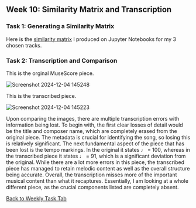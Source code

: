 ## Week 10: Similarity Matrix and Transcription
### Task 1: Generating a Similarity Matrix
Here is the [similarity matrix](https://github.com/dlambert8/MCA-2024/blob/master/week10jupytertask.ipynb) I produced on Jupyter Notebooks for my 3 chosen tracks.

### Task 2: Transcription and Comparison

This is the orginal MuseScore piece.


![Screenshot 2024-12-04 145248](https://github.com/user-attachments/assets/6a1b6b6d-d60e-45c1-b166-c85a51ac2e08)


This is the transcribed piece.


![Screenshot 2024-12-04 145223](https://github.com/user-attachments/assets/647578da-a5aa-42ad-aa1f-4f8b93ed24fb)



Upon comparing the images, there are multiple transcription errors with information being lost. To begin with, the first clear losses of detail would be the title and composer name, which are completely erased from the original piece. The metadata is crucial for identifying the song, so losing this is relatively significant. The next fundamental aspect of the piece that has been lost is the tempo markings. In the original it states ♩ = 100, whereas in the transcribed piece it states ♩ = 91, which is a significant deviation from the original. While there are a lot more errors in this piece, the transcribed piece has managed to retain melodic content as well as the overall structure being accurate. Overall, the transcription misses more of the important musical content than what it recaptures. Essentially, I am looking at a whole different piece, as the crucial components listed are completely absent.

[Back to Weekly Task Tab](README.md)
